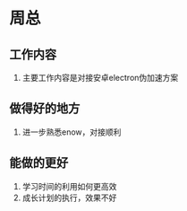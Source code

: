 # 周总

## 工作内容

1. 主要工作内容是对接安卓electron伪加速方案

## 做得好的地方

1. 进一步熟悉enow，对接顺利

## 能做的更好

1. 学习时间的利用如何更高效
2. 成长计划的执行，效果不好
